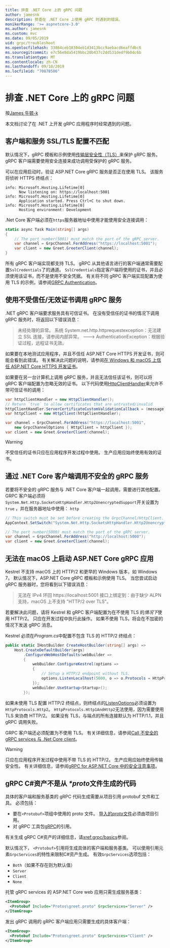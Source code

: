 ```yaml
---
title: 排查 .NET Core 上的 gRPC 问题
author: jamesnk
description: 排查在 .NET Core 上使用 gRPC 时遇到的错误。
monikerRange: '>= aspnetcore-3.0'
ms.author: jamesnk
ms.custom: mvc
ms.date: 09/05/2019
uid: grpc/troubleshoot
ms.openlocfilehash: 33864ceb18304eb1d3413bcc9aebacd6eaffdbc6
ms.sourcegitcommit: e7c56e8da5419bbc20b437c2dd531dedf9b0dc6b
ms.translationtype: MT
ms.contentlocale: zh-CN
ms.lasthandoff: 09/10/2019
ms.locfileid: "70878506"
---
```

# <a name="troubleshoot-grpc-on-net-core"></a>排查 .NET Core 上的 gRPC 问题

按[James 牛顿-k](https://twitter.com/jamesnk)

本文档讨论了在 .NET 上开发 gRPC 应用程序时经常遇到的问题。

## <a name="mismatch-between-client-and-service-ssltls-configuration"></a>客户端和服务 SSL/TLS 配置不匹配

默认情况下，gRPC 模板和示例使用[传输层安全性（TLS）](https://tools.ietf.org/html/rfc5246)来保护 gRPC 服务。 gRPC 客户端需要使用安全连接来成功调用受保护的 gRPC 服务。

可以在应用启动时，验证 ASP.NET Core gRPC 服务是否正在使用 TLS。 该服务将侦听 HTTPS 终结点：

```
info: Microsoft.Hosting.Lifetime[0]
      Now listening on: https://localhost:5001
info: Microsoft.Hosting.Lifetime[0]
      Application started. Press Ctrl+C to shut down.
info: Microsoft.Hosting.Lifetime[0]
      Hosting environment: Development
```

.Net Core 客户端必须在`https`服务器地址中使用才能使用安全连接调用：

```csharp
static async Task Main(string[] args)
{
    // The port number(5001) must match the port of the gRPC server.
    var channel = GrpcChannel.ForAddress("https://localhost:5001");
    var client = new Greet.GreeterClient(channel);
}
```

所有 gRPC 客户端实现都支持 TLS。 gRPC 从其他语言进行的客户端通常需要配置`SslCredentials`了的通道。 `SslCredentials`指定客户端将使用的证书，并且必须使用该证书，而不是使用不安全凭据。 有关将不同 gRPC 客户端实现配置为使用 TLS 的示例，请参阅[GRPC Authentication](https://www.grpc.io/docs/guides/auth/)。

## <a name="call-a-grpc-service-with-an-untrustedinvalid-certificate"></a>使用不受信任/无效证书调用 gRPC 服务

.NET gRPC 客户端要求服务具有可信证书。 在没有受信任的证书的情况下调用 gRPC 服务时，将返回以下错误消息：

> 未经处理的异常。 系统 System.net.http.httprequestexception：无法建立 SSL 连接，请参阅内部异常。
> ---> AuthenticationException：根据验证过程，远程证书无效。

如果要在本地测试应用程序，并且不信任 ASP.NET Core HTTPS 开发证书，则可能会看到此错误。 有关解决此问题的说明，请参阅[在 Windows 和 macOS 上信任 ASP.NET Core HTTPS 开发证书](xref:security/enforcing-ssl#trust-the-aspnet-core-https-development-certificate-on-windows-and-macos)。

如果要在另一台计算机上调用 gRPC 服务，并且无法信任该证书，则可以将 gRPC 客户端配置为忽略无效的证书。 以下代码使用[HttpClientHandler](/dotnet/api/system.net.http.httpclienthandler.servercertificatecustomvalidationcallback)来允许不带可信证书的调用：

```csharp
var httpClientHandler = new HttpClientHandler();
// Return `true` to allow certificates that are untrusted/invalid
httpClientHandler.ServerCertificateCustomValidationCallback = (message, cert, chain, errors) => true;
var httpClient = new HttpClient(httpClientHandler);

var channel = GrpcChannel.ForAddress("https://localhost:5001",
    new GrpcChannelOptions { HttpClient = httpClient });
var client = new Greet.GreeterClient(channel);
```

> [!WARNING]
> 不受信任的证书只应在应用程序开发过程中使用。 生产应用应始终使用有效的证书。

## <a name="call-insecure-grpc-services-with-net-core-client"></a>通过 .NET Core 客户端调用不安全的 gRPC 服务

若要将不安全的 gRPC 服务与 .NET Core 客户端一起调用，需要进行其他配置。 GRPC 客户端必须将`System.Net.Http.SocketsHttpHandler.Http2UnencryptedSupport`开关设置为`true` ，并在服务器地址中使用： `http`

```csharp
// This switch must be set before creating the GrpcChannel/HttpClient.
AppContext.SetSwitch("System.Net.Http.SocketsHttpHandler.Http2UnencryptedSupport", true);

// The port number(5000) must match the port of the gRPC server.
var channel = GrpcChannel.ForAddress("http://localhost:5000");
var client = new Greet.GreeterClient(channel);
```

## <a name="unable-to-start-aspnet-core-grpc-app-on-macos"></a>无法在 macOS 上启动 ASP.NET Core gRPC 应用

Kestrel 不支持 macOS 上的 HTTP/2 和更早的 Windows 版本，如 Windows 7。 默认情况下，ASP.NET Core gRPC 模板和示例使用 TLS。 当您尝试启动 gRPC 服务器时，您将看到以下错误消息：

> 无法在 IPv4 环回 https://localhost:5001 接口上绑定到：由于缺少 ALPN 支持，macOS 上不支持 "HTTP/2 over TLS"。

若要解决此问题，请将 Kestrel 和 gRPC 客户端配置为在不使用 TLS 的*情况下*使用 HTTP/2。 只应在开发过程中执行此操作。 如果不使用 TLS，将会在不加密的情况下发送 gRPC 消息。

Kestrel 必须在*Program.cs*中配置不包含 TLS 的 HTTP/2 终结点：

```csharp
public static IHostBuilder CreateHostBuilder(string[] args) =>
    Host.CreateDefaultBuilder(args)
        .ConfigureWebHostDefaults(webBuilder =>
        {
            webBuilder.ConfigureKestrel(options =>
            {
                // Setup a HTTP/2 endpoint without TLS.
                options.ListenLocalhost(5000, o => o.Protocols = HttpProtocols.Http2);
            });
            webBuilder.UseStartup<Startup>();
        });
```

如果未使用 TLS 配置 HTTP/2 终结点，则终结点的[ListenOptions](xref:fundamentals/servers/kestrel#listenoptionsprotocols)必须设置为`HttpProtocols.Http2`。 `HttpProtocols.Http1AndHttp2`无法使用，因为需要使用 TLS 来协商 HTTP/2。 如果没有 TLS，与端点的所有连接默认为 HTTP/1.1，并且 gRPC 调用失败。

GRPC 客户端还必须配置为不使用 TLS。 有关详细信息，请参阅[Call 不安全的 gRPC services 与 .Net Core client](#call-insecure-grpc-services-with-net-core-client)。

> [!WARNING]
> 只应在应用程序开发过程中使用不带 TLS 的 HTTP/2。 生产应用应始终使用传输安全性。 有关详细信息，请参阅[gRPC for ASP.NET Core 中的安全注意事项](xref:grpc/security#transport-security)。

## <a name="grpc-c-assets-are-not-code-generated-from-proto-files"></a>gRPC C#资产不是从 *\*proto*文件生成的代码

具体的客户端和服务基类的 gRPC 代码生成需要从项目引用 protobuf 文件和工具。 必须包括：

* 要在`<Protobuf>`项组中使用的 proto 文件。 [导入的*proto*文件](https://developers.google.com/protocol-buffers/docs/proto3#importing-definitions)必须由项目引用。
* 对 gRPC 工具包[gRPC](https://www.nuget.org/packages/Grpc.Tools/)的引用。

有关生成 gRPC C#资产的详细信息，请<xref:grpc/basics>参阅。

默认情况下， `<Protobuf>`引用将生成具体的客户端和服务基类。 可以使用引用元素`GrpcServices`的特性来限制C#资产生成。 有效`GrpcServices`选项包括：

* `Both`（如果不存在则为默认值）
* `Server`
* `Client`
* `None`

托管 gRPC services 的 ASP.NET Core web 应用只需生成服务基类：

```xml
<ItemGroup>
  <Protobuf Include="Protos\greet.proto" GrpcServices="Server" />
</ItemGroup>
```

发出 gRPC 调用的 gRPC 客户端应用只需要生成的具体客户端：

```xml
<ItemGroup>
  <Protobuf Include="Protos\greet.proto" GrpcServices="Client" />
</ItemGroup>
```
